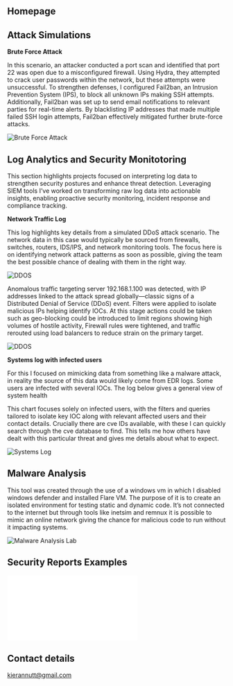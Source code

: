 ##  Homepage

##  Attack Simulations

**Brute Force Attack**

In this scenario, an attacker conducted a port scan and identified that port 22 was open due to a misconfigured firewall. Using Hydra, they attempted to crack user passwords within the network, but these attempts were unsuccessful. To strengthen defenses, I configured Fail2ban, an Intrusion Prevention System (IPS), to block all unknown IPs making SSH attempts. Additionally, Fail2ban was set up to send email notifications to relevant parties for real-time alerts. By blacklisting IP addresses that made multiple failed SSH login attempts, Fail2ban effectively mitigated further brute-force attacks.

![Brute Force Attack](BruteForceAttack.png)




## Log Analytics and Security Monitotoring

This section highlights projects focused on interpreting log data to strengthen security postures and enhance threat detection. Leveraging SIEM tools I’ve worked on transforming raw log data into actionable insights, enabling proactive security monitoring, incident response and compliance tracking.

**Network Traffic Log**

This log highlights key details from a simulated DDoS attack scenario. The network data in this case would typically be sourced from firewalls, switches, routers, IDS/IPS, and network monitoring tools. The focus here is on identifying network attack patterns as soon as possible, giving the team the best possible chance of dealing with them in the right way.

![DDOS](DDOS1.JPG)

Anomalous traffic targeting server 192.168.1.100 was detected, with IP addresses linked to the attack spread globally—classic signs of a Distributed Denial of Service (DDoS) event. Filters were applied to isolate malicious IPs helping identify IOCs. At this stage actions could be taken such as geo-blocking could be introduced to limit regions showing high volumes of hostile activity,  Firewall rules were tightened, and traffic rerouted using load balancers to reduce strain on the primary target.

![DDOS](DDOS2.JPG)


**Systems log with infected users**

For this I focused on mimicking data from something like a malware attack, in reality the source of this data would likely come from EDR logs. Some users are infected with several IOCs. The log below gives a general view of system health


This chart focuses solely on infected users, with the filters and queries tailored to isolate key IOC along with relevant affected users and their contact details. Crucially there are cve IDs available, with these I can quickly search through the cve database to find. This tells me how others have dealt with this particular threat and gives me details about what to expect.


![Systems Log](SystemsLog.png)




## Malware Analysis


This tool was created through the use of a windows vm in which I disabled windows defender and installed Flare VM. The purpose of it is to create an isolated environment for testing static and dynamic code. It’s not connected to the internet but through tools like inetsim and remnux it is possible to mimic an online network giving the chance for malicious code to run without it impacting systems. 


![Malware Analysis Lab](MalwareAnalysisLab.png)


## Security Reports Examples
![Incident Report example](Incident%20Report.pdf)



## Contact details

kierannutt@gmail.com 
